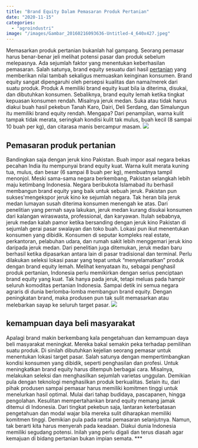 ```yaml
---
title: "Brand Equity Dalam Pemasaran Produk Pertanian"
date: "2020-11-15"
categories: 
  - "agroindustri"
image: "/images/Gambar_20160216093636-Untitled-4_640x427.jpeg"
---
```


Memasarkan produk pertanian bukanlah hal gampang. Seorang pemasar harus benar-benar jeli melihat potensi pasar dan produk sebelum melepasnya. Ada sejumlah faktor yang menentukan keberhasilan pemasaran. Salah satunya, brand equity sesuatu dari hasil [pertanian](http://localhost/mitra/pertanian "pertanian") yang memberikan nilai tambah sekaligus memuaskan keinginan konsumen. Brand equity sangat dipengaruhi oleh persepsi kualitas dan nama/merek dari suatu produk. Produk A memiliki brand equity kuat bila ia diterima, disukai, dan dibutuhkan konsumen. Sebaliknya, brand equity lemah ketika tingkat kepuasan konsumen rendah. Misalnya jeruk medan. Suka atau tidak harus diakui buah hasil pekebun Tanah Karo, Dairi, Deli Serdang, dan Simalungun itu memiliki brand equity rendah. Mengapa? Dari penampilan, warna kulit tampak tidak merata, seringkah kondisi kulit tak mulus, buah kecil (8 sampai 10 buah per kg), dan citarasa manis bercampur masam. [![](/images/lahan.jpg)](http://localhost/mitra/wp-content/uploads/2020/11/lahan.jpg)

## Pemasaran produk pertanian

Bandingkan saja dengan jeruk kino Pakistan. Buah impor asal negara bekas pecahan India itu mempunyai brand equity kuat. Warna kulit merata kuning tua, mulus, dan besar (6 sampai 8 buah per kg), membuatnya tampil menonjol. Meski sama-sama negara berkembang, Pakistan selangkah lebih maju ketimbang Indonesia. Negara beribukota Islamabad itu berhasil membangun brand equity yang baik untuk sebuah jeruk. Pakistan pun sukses'mengekspor jeruk kino ke sejumlah negara. Tak heran bila jeruk medan lumayan susah diterima konsumen menengah ke atas. Dari penelitian yang pernah saya lakukan, jeruk medan kurang disukai konsumen dari kalangan wiraswasta, professional, dan karyawan. Itulah sebabnya, jeruk medan kalah pamor ketika bersanding dengan jeruk kino Pakistan di sejumlah gerai pasar swalayan dan toko buah. Lokasi pun ikut menentukan konsumen yang dibidik. Konsumen di seputar kompleks real estate, perkantoran, pelabuhan udara, dan rumah sakit lebih menggemari jeruk kino daripada jeruk medan. Dari penelitian juga ditemukan, jeruk medan baru berhasil ketika dipasarkan antara lain di pasar tradisional dan terminal. Perlu dilakukan seleksi lokasi pasar yang tepat untuk “menyelamatkan” produk dengan brand equity lemah. Melihat kenyataan itu, sebagai penghasil produk pertanian, Indonesia perlu memikirkan dengan serius penciptaan brand equity yang kuat. Tak hanya pada jeruk, tetapi meluas pada hampir seluruh komoditas pertanian Indonesia. Sampai detik ini semua negara agraris di dunia berlomba-lomba membangun brand equity. Dengan peningkatan brand, maka produsen pun tak sulit memasarkan atau melebarkan sayap ke seluruh target pasar. [![](/images/Brand-Equity.jpg)](http://localhost/mitra/wp-content/uploads/2020/11/Brand-Equity.jpg)

## kemampuan daya beli masyarakat

Apalagi brand makin berkembang kala pengetahuan dan kemampuan daya beli masyarakat meningkat. Mereka bakal semakin peka terhadap pemilihan suatu produk. Di sinilah dibutuhkan kejelian seorang pemasar untuk menentukan lokasi target pasar. Salah satunya dengan mempertimbangkan kondisi konsumen yang dibidik, seperti penghasilan dan profesi. Untuk meningkatkan brand equity harus ditempuh berbagai cara. Misalnya, melakukan seleksi dan menghasilkan sejumlah varietas unggulan. Demikian pula dengan teknologi menghasilkan produk berkualitas. Selain itu, dari pihak produsen sampai pemasar harus memiliki komitmen tinggi untuk menelurkan hasil optimal. Mulai dari tahap budidaya, pascapanen, hingga pengolahan. Kesulitan mempertahankan brand equity memang jamak ditemui di Indonesia. Dari tingkat pekebun saja, lantaran keterbatasan pengetahuan dan modal wajar bila mereka sulit diharapkan memiliki komitmen tinggi. Demikian pula pada rantai pemasaran selanjutnya. Namun, tak berarti kita harus menyerah pada keadaan. Diakui dunia Indonesia memiliki segudang potensi. Inilah yang perlu digali dan terus diasah agar kemajuan di bidang pertanian bukan impian semata. \*\*\*

